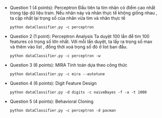 - Question 1 (4 points): Perceptron
    Đầu tiên ta tìm nhãn có điểm cao nhất trong tập dữ liệu train. Nếu nhãn này và nhãn thực tế không giống nhau , ta cập nhất lại trọng số của nhãn vừa tìm và nhãn thực tế
    ```
    python dataClassifier.py -c perceptron 
    ```    
- Question 2 (1 point): Perceptron Analysis
    Ta duyệt 100 lần để tìm 100 features có trọng số lớn nhất. Với mỗi lần duyệt, ta lấy ra trọng số max và thêm vào list , đồng thời xoá trọng số đó ở list ban đầu.
    ```
    python dataClassifier.py -c perceptron -w
    ```
- Question 3 (6 points): MIRA
    Tính toán dựa theo công thức
    ```
    python dataClassifier.py -c mira --autotune 
    ```
- Question 4 (6 points): Digit Feature Design
    ```
    python dataClassifier.py -d digits -c naiveBayes -f -a -t 1000  
    ```
- Question 5 (4 points): Behavioral Cloning
    ```
    python dataClassifier.py -c perceptron -d pacman
    ```
